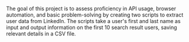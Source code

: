 The goal of this project is to assess proficiency in API usage, browser automation, and basic problem-solving by creating two scripts to extract user data from LinkedIn. The scripts take a user's first and last name as input and output information on the first 10 search result users, saving relevant details in a CSV file.

